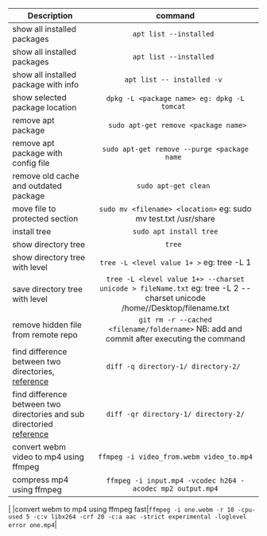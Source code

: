 | Description                                                                                                                                                |                                                              command                                                              |
| ---------------------------------------------------------------------------------------------------------------------------------------------------------- | :-------------------------------------------------------------------------------------------------------------------------------: |
| show all installed packages                                                                                                                                |                                                      `apt list --installed `                                                      |
| show all installed packages                                                                                                                                |                                                      `apt list --installed `                                                      |
| show all installed package with info                                                                                                                       |                                                    `apt list -- installed -v `                                                    |
| show selected package location                                                                                                                             |                                           `dpkg -L <package name> eg: dpkg -L tomcat `                                            |
| remove apt package                                                                                                                                         |                                               ` sudo apt-get remove <package name>`                                               |
| remove apt package with config file                                                                                                                        |                                           `sudo apt-get remove --purge <package name `                                            |
| remove old cache and outdated package                                                                                                                      |                                                       `sudo apt-get clean `                                                       |
| move file to protected section                                                                                                                             |                                  `sudo mv <filename> <location>` eg: sudo mv test.txt /usr/share                                  |
| install tree                                                                                                                                               |                                                      `sudo apt install tree`                                                      |
| show directory tree                                                                                                                                        |                                                              `tree `                                                              |
| show directory tree with level                                                                                                                             |                                             `tree -L <level value 1+ >` eg: tree -L 1                                             |
| save directory tree with level                                                                                                                             | `tree -L <level value 1+> --charset unicode > fileName.txt` eg: tree -L 2 --charset unicode /home/<username>/Desktop/filename.txt |
| remove hidden file from remote repo                                                                                                                        |                     `git rm -r --cached <filename/foldername>` NB: add and commit after executing the command                     |
| find difference between two directories, [reference](https://www.tecmint.com/compare-find-difference-between-two-directories-in-linux/)                    |                                               `diff -q directory-1/ directory-2/ `                                                |
| find difference between two directories and sub directoried [reference](https://www.tecmint.com/compare-find-difference-between-two-directories-in-linux/) |                                               `diff -qr directory-1/ directory-2/`                                                |
| convert webm video to mp4 using ffmpeg                                                                                                                     |                                             `ffmpeg -i video_from.webm video_to.mp4`                                              |
|compress mp4 using ffmpeg | ```ffmpeg -i input.mp4 -vcodec h264 -acodec mp2 output.mp4```
|
|convert webm to mp4 using ffmpeg fast|```ffmpeg -i one.webm -r 10 -cpu-used 5 -c:v libx264 -crf 20 -c:a aac -strict experimental -loglevel error one.mp4```|

